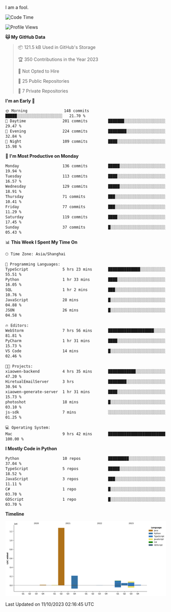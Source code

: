 I am a fool.

<!--START_SECTION:waka-->
![Code Time](http://img.shields.io/badge/Code%20Time-758%20hrs%2021%20mins-blue)

![Profile Views](http://img.shields.io/badge/Profile%20Views-0-blue)

**🐱 My GitHub Data** 

> 📦 121.5 kB Used in GitHub's Storage 
 > 
> 🏆 350 Contributions in the Year 2023
 > 
> 🚫 Not Opted to Hire
 > 
> 📜 25 Public Repositories 
 > 
> 🔑 7 Private Repositories 
 > 
**I'm an Early 🐤** 

```text
🌞 Morning                148 commits         █████░░░░░░░░░░░░░░░░░░░░   21.70 % 
🌆 Daytime                201 commits         ███████░░░░░░░░░░░░░░░░░░   29.47 % 
🌃 Evening                224 commits         ████████░░░░░░░░░░░░░░░░░   32.84 % 
🌙 Night                  109 commits         ████░░░░░░░░░░░░░░░░░░░░░   15.98 % 
```
📅 **I'm Most Productive on Monday** 

```text
Monday                   136 commits         █████░░░░░░░░░░░░░░░░░░░░   19.94 % 
Tuesday                  113 commits         ████░░░░░░░░░░░░░░░░░░░░░   16.57 % 
Wednesday                129 commits         █████░░░░░░░░░░░░░░░░░░░░   18.91 % 
Thursday                 71 commits          ███░░░░░░░░░░░░░░░░░░░░░░   10.41 % 
Friday                   77 commits          ███░░░░░░░░░░░░░░░░░░░░░░   11.29 % 
Saturday                 119 commits         ████░░░░░░░░░░░░░░░░░░░░░   17.45 % 
Sunday                   37 commits          █░░░░░░░░░░░░░░░░░░░░░░░░   05.43 % 
```


📊 **This Week I Spent My Time On** 

```text
🕑︎ Time Zone: Asia/Shanghai

💬 Programming Languages: 
TypeScript               5 hrs 23 mins       ██████████████░░░░░░░░░░░   55.51 % 
Python                   1 hr 33 mins        ████░░░░░░░░░░░░░░░░░░░░░   16.05 % 
SQL                      1 hr 2 mins         ███░░░░░░░░░░░░░░░░░░░░░░   10.76 % 
JavaScript               28 mins             █░░░░░░░░░░░░░░░░░░░░░░░░   04.88 % 
JSON                     26 mins             █░░░░░░░░░░░░░░░░░░░░░░░░   04.58 % 

🔥 Editors: 
WebStorm                 7 hrs 56 mins       ████████████████████░░░░░   81.81 % 
PyCharm                  1 hr 31 mins        ████░░░░░░░░░░░░░░░░░░░░░   15.73 % 
VS Code                  14 mins             █░░░░░░░░░░░░░░░░░░░░░░░░   02.46 % 

🐱‍💻 Projects: 
xiaowen-backend          4 hrs 35 mins       ████████████░░░░░░░░░░░░░   47.20 % 
HiretualEmailServer      3 hrs               ████████░░░░░░░░░░░░░░░░░   30.94 % 
xiaowen-generate-server  1 hr 31 mins        ████░░░░░░░░░░░░░░░░░░░░░   15.73 % 
photoshot                18 mins             █░░░░░░░░░░░░░░░░░░░░░░░░   03.10 % 
js-sdk                   7 mins              ░░░░░░░░░░░░░░░░░░░░░░░░░   01.25 % 

💻 Operating System: 
Mac                      9 hrs 42 mins       █████████████████████████   100.00 % 
```

**I Mostly Code in Python** 

```text
Python                   10 repos            █████████░░░░░░░░░░░░░░░░   37.04 % 
TypeScript               5 repos             █████░░░░░░░░░░░░░░░░░░░░   18.52 % 
JavaScript               3 repos             ███░░░░░░░░░░░░░░░░░░░░░░   11.11 % 
C#                       1 repo              █░░░░░░░░░░░░░░░░░░░░░░░░   03.70 % 
GDScript                 1 repo              █░░░░░░░░░░░░░░░░░░░░░░░░   03.70 % 
```



**Timeline**

![Lines of Code chart](https://raw.githubusercontent.com/VeejaLiu/VeejaLiu/master/assets/bar_graph.png)


 Last Updated on 11/10/2023 02:16:45 UTC
<!--END_SECTION:waka-->

